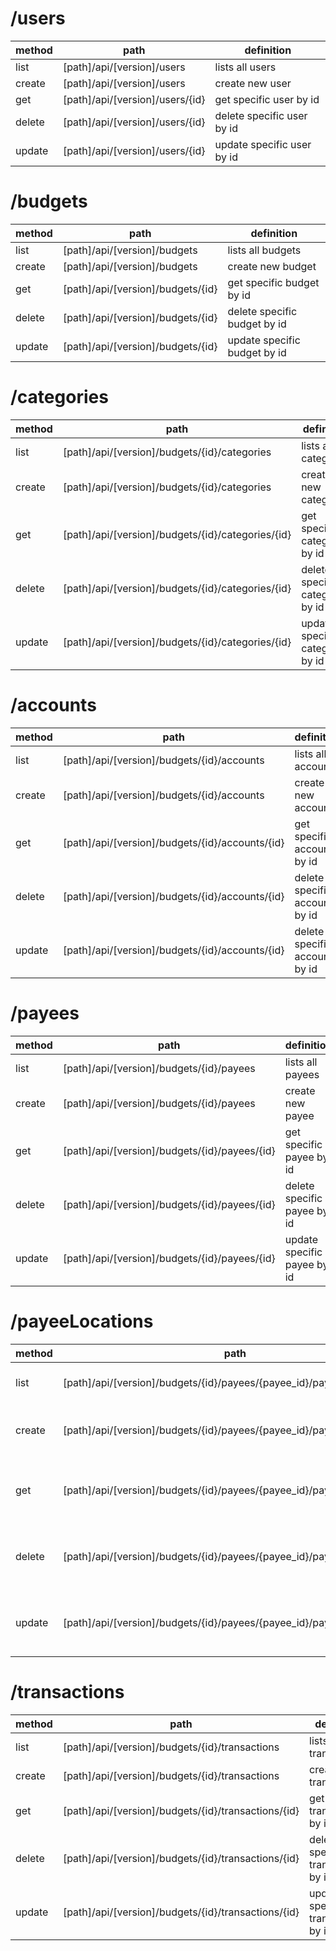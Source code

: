 # /users
| method | path                          |definition                |
|--------|-------------------------------|--------------------------|
| list   |[path]/api/[version]/users     |lists all users           |
| create |[path]/api/[version]/users     |create new user           |
| get    |[path]/api/[version]/users/{id}|get specific user by id   |
| delete |[path]/api/[version]/users/{id}|delete specific user by id|
| update |[path]/api/[version]/users/{id}|update specific user by id|

# /budgets
| method | path                            |definition                    |
|--------|---------------------------------|------------------------------|
| list   |[path]/api/[version]/budgets     |lists all budgets             |
| create |[path]/api/[version]/budgets     |create new budget             |
| get    |[path]/api/[version]/budgets/{id}|get specific budget by id     |
| delete |[path]/api/[version]/budgets/{id}|delete specific budget by id  |
| update |[path]/api/[version]/budgets/{id}|update specific budget by id  |

# /categories
| method | path                                            |definition                    |
|--------|-------------------------------------------------|------------------------------|
| list   |[path]/api/[version]/budgets/{id}/categories     |lists all categories          |
| create |[path]/api/[version]/budgets/{id}/categories     |create new category           |
| get    |[path]/api/[version]/budgets/{id}/categories/{id}|get specific category by id   |
| delete |[path]/api/[version]/budgets/{id}/categories/{id}|delete specific category by id|
| update |[path]/api/[version]/budgets/{id}/categories/{id}|update specific category by id|

# /accounts
| method | path                                          |definition                   |
|--------|-----------------------------------------------|-----------------------------|
| list   |[path]/api/[version]/budgets/{id}/accounts     |lists all accounts           |
| create |[path]/api/[version]/budgets/{id}/accounts     |create new account           |
| get    |[path]/api/[version]/budgets/{id}/accounts/{id}|get specific account by id   |
| delete |[path]/api/[version]/budgets/{id}/accounts/{id}|delete specific account by id|
| update |[path]/api/[version]/budgets/{id}/accounts/{id}|delete specific account by id|

# /payees
| method | path                                        |definition                 |
|--------|---------------------------------------------|---------------------------|
| list   |[path]/api/[version]/budgets/{id}/payees     |lists all payees           |
| create |[path]/api/[version]/budgets/{id}/payees     |create new payee           |
| get    |[path]/api/[version]/budgets/{id}/payees/{id}|get specific payee by id   |
| delete |[path]/api/[version]/budgets/{id}/payees/{id}|delete specific payee by id|
| update |[path]/api/[version]/budgets/{id}/payees/{id}|update specific payee by id|

# /payeeLocations
| method | path                                                                  |definition                          |
|--------|-----------------------------------------------------------------------|------------------------------------|
| list   |[path]/api/[version]/budgets/{id}/payees/{payee_id}/payeeLocations     |lists all payee locations           |
| create |[path]/api/[version]/budgets/{id}/payees/{payee_id}/payeeLocations     |create new payee location           |
| get    |[path]/api/[version]/budgets/{id}/payees/{payee_id}/payeeLocations/{id}|get specific payee location by id   |
| delete |[path]/api/[version]/budgets/{id}/payees/{payee_id}/payeeLocations/{id}|delete specific payee location by id|
| update |[path]/api/[version]/budgets/{id}/payees/{payee_id}/payeeLocations/{id}|update specific payee location by id|

# /transactions
| method | path                                              |definition                       |
|--------|---------------------------------------------------|---------------------------------|
| list   |[path]/api/[version]/budgets/{id}/transactions     |lists all transactions           |
| create |[path]/api/[version]/budgets/{id}/transactions     |create new transaction           |
| get    |[path]/api/[version]/budgets/{id}/transactions/{id}|get specific transaction by id   |
| delete |[path]/api/[version]/budgets/{id}/transactions/{id}|delete specific transaction by id|
| update |[path]/api/[version]/budgets/{id}/transactions/{id}|update specific transaction by id|